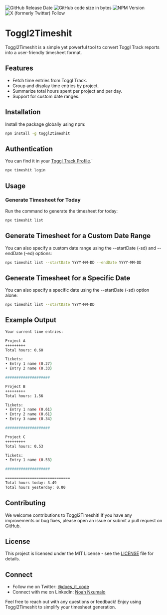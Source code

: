 ![GitHub Release Date](https://img.shields.io/github/release-date/NoahNxT/Toggl2Timeshit)
![GitHub code size in bytes](https://img.shields.io/github/languages/code-size/NoahNxT/Toggl2Timeshit)
![NPM Version](https://img.shields.io/npm/v/toggl2timeshit)
![X (formerly Twitter) Follow](https://img.shields.io/twitter/follow/does_it_code)

# Toggl2Timeshit

Toggl2Timeshit is a simple yet powerful tool to convert Toggl Track reports into a user-friendly timesheet format.

## Features
- Fetch time entries from Toggl Track.
- Group and display time entries by project.
- Summarize total hours spent per project and per day.
- Support for custom date ranges.

## Installation

Install the package globally using npm:
```bash
npm install -g toggl2timeshit
```

## Authentication
 
You can find it in your [Toggl Track Profile](https://track.toggl.com/profile).`

```bash
npx timeshit login
```

## Usage
### Generate Timesheet for Today

Run the command to generate the timesheet for today:
```bash
npx timeshit list
```

## Generate Timesheet for a Custom Date Range
You can also specify a custom date range using the --startDate (-sd) and --endDate (-ed) options:

```bash
npx timeshit list --startDate YYYY-MM-DD --endDate YYYY-MM-DD
```

## Generate Timesheet for a Specific Date
You can also specify a specific date using the --startDate (-sd) option alone:

```bash
npx timeshit list --startDate YYYY-MM-DD
```

## Example Output
```bash
Your current time entries:

Project A
+++++++++
Total hours: 0.60

Tickets:
• Entry 1 name (0.27)
• Entry 2 name (0.33)

####################

Project B
+++++++++
Total hours: 1.56

Tickets:
• Entry 1 name (0.61)
• Entry 2 name (0.61)
• Entry 3 name (0.34)

####################

Project C
+++++++++
Total hours: 0.53

Tickets:
• Entry 1 name (0.53)

####################

=============================
Total hours today: 3.49
Total hours yesterday: 0.00
```

## Contributing
We welcome contributions to Toggl2Timeshit! If you have any improvements or bug fixes, please open an issue or submit a pull request on GitHub.

## License
This project is licensed under the MIT License - see the [LICENSE](LICENSE) file for details.

## Connect
- Follow me on Twitter: [@does_it_code](https://twitter.com/does_it_code)
- Connect with me on LinkedIn: [Noah Nxumalo](https://www.linkedin.com/in/noah-gillard/)

Feel free to reach out with any questions or feedback! Enjoy using Toggl2Timeshit to simplify your timesheet generation.

